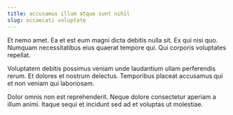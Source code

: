 ```yaml
---
title: accusamus illum atque sunt nihil
slug: occaecati voluptate
---
```


Et nemo amet. Ea et est eum magni dicta debitis nulla sit. Ex qui nisi quo. Numquam necessitatibus eius quaerat tempore qui. Qui corporis voluptates repellat.

Voluptatem debitis possimus veniam unde laudantium ullam perferendis rerum. Et dolores et nostrum delectus. Temporibus placeat accusamus qui et non veniam qui laboriosam.

Dolor omnis non est reprehenderit. Neque dolore consectetur aperiam a illum animi. Itaque sequi et incidunt sed ad et voluptas ut molestiae.
